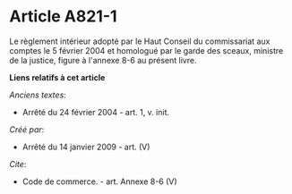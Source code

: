# Article A821-1

Le règlement intérieur adopté par le Haut Conseil du commissariat aux comptes le 5 février 2004 et homologué par le garde des
sceaux, ministre de la justice, figure à l'annexe 8-6 au présent livre.

**Liens relatifs à cet article**

_Anciens textes_:

  - Arrêté du 24 février 2004 - art. 1, v. init.

_Créé par_:

  - Arrêté du 14 janvier 2009 - art. (V)

_Cite_:

  - Code de commerce. - art. Annexe 8-6 (V)
